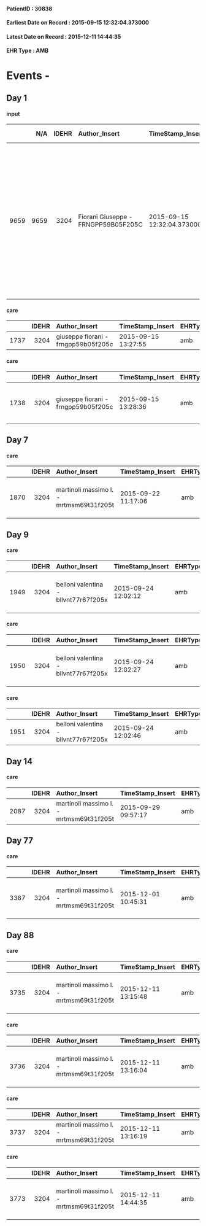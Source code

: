 
#### PatientID : 30838
#### Earliest Date on Record : 2015-09-15 12:32:04.373000
#### Latest Date on Record : 2015-12-11 14:44:35
#### EHR Type : AMB

# Events - 

## Day 1

#### input
|      |    N/A |   IDEHR | Author_Insert                       | TimeStamp_Insert           | EHRType   |   PatientID |   IDDigitalSignDocument | persone_vicine   |   Unnamed: 0_x.1 |   IDANAMNESI_SOCIALE | Patient   | FamigliaAltro   | Paziente_T   | FamigliaAltro_T   |   Non_Rilevabile_x.1 | Note_Non_Rilevabile_x.1   | opt_Problemi   | Note_I                                                                                                                                                                                                                       | ds_note_timori                                                                                                                                                                                                                                                                                                                                               | chk_contr_sintomi   | chk_competenza                                 | opt_paziente_a   | opt_famiglia_a   | opt_adeguatezza   | opt_paziente_solo   | ds_note_con                                                                                                                 | opt_presente_assente   | Caregiver_principale   | opt_necessario   | opt_risorse_ec   | opt_paziente_psi   | opt_Ins_vol   | opt_inv_civile   | Needs     | Domestic partnership   | opt_disponibilita_f   | opt_famiglia_psi   | opt_disponibilit_paz   |
|-----:|-------:|--------:|:------------------------------------|:---------------------------|:----------|------------:|------------------------:|:-----------------|-----------------:|---------------------:|:----------|:----------------|:-------------|:------------------|---------------------:|:--------------------------|:---------------|:-----------------------------------------------------------------------------------------------------------------------------------------------------------------------------------------------------------------------------|:-------------------------------------------------------------------------------------------------------------------------------------------------------------------------------------------------------------------------------------------------------------------------------------------------------------------------------------------------------------|:--------------------|:-----------------------------------------------|:-----------------|:-----------------|:------------------|:--------------------|:----------------------------------------------------------------------------------------------------------------------------|:-----------------------|:-----------------------|:-----------------|:-----------------|:-------------------|:--------------|:-----------------|:----------|:-----------------------|:----------------------|:-------------------|:-----------------------|
| 9659 |   9659 |    3204 | Fiorani Giuseppe - FRNGPP59B05F205C | 2015-09-15 12:32:04.373000 | AMB       |       30838 |                  137021 | N/A              |             1416 |                  972 | Si#1      | Si#1            | No#0         | No#0              |                    0 | NR                        | No#0           | Il figlio,venuto al colloquio in UV su indicazione di una ex collaboratrice Vidas,mi √® sembrato orientato e congruente ad un percorso di CP di fine vita.La pz ha una relativa cognizione rispetto alla malattia oncologica | Il figlio,che sta gestendo con una buona autonomia le medicazioni dello spinalioma,mi √® sembrato un po' in difficolt√† relativamente alla massa tumorale in crescita di volume (riferisce che ha delle somiglianze ad un grosso cavolfiore),al sanguinamento periodico e alle algie da questo determinate,attualmente corrette con Tachipirina 500 mg/die.. | controllo sintomi#0 | competenza/capacit√† assistenziale caregiver#0 | Indefinite#2     | Congruenti#1     | Si#1              | No#0                | La pz vive da due anni con il figlio unico Nicola di aa 69,il quale si √® trasferito dal Friuli dove viveva, per assisterla | Presente#1             | Il figlio Nicola       | No#0             | Adeguate#1       | No#0               | No#0          | No#0             | Clinici#0 | Figli#2                | No#0                  | No#0               | No#0                   |

#### care
|      |   IDEHR | Author_Insert                       | TimeStamp_Insert    | EHRType   |   PatientID |   IDGESTIONE_AUSILI |   ds_ncons |   opt_annulla_consegna | ds_note_x   | dt_Ric_consegna     | dt_ric_cons_forn    | opt_ausilio            |
|-----:|--------:|:------------------------------------|:--------------------|:----------|------------:|--------------------:|-----------:|-----------------------:|:------------|:--------------------|:--------------------|:-----------------------|
| 1737 |    3204 | giuseppe fiorani - frngpp59b05f205c | 2015-09-15 13:27:55 | amb       |       30838 |                1581 |      25686 |                      0 | urgent      | 2015-07-16 00:00:00 | 2015-07-16 00:00:00 | comfortable chair # 21 |

#### care
|      |   IDEHR | Author_Insert                       | TimeStamp_Insert    | EHRType   |   PatientID |   IDGESTIONE_AUSILI |   ds_ncons |   opt_annulla_consegna | dt_Ric_consegna     | dt_ric_cons_forn    | opt_ausilio                             |
|-----:|--------:|:------------------------------------|:--------------------|:----------|------------:|--------------------:|-----------:|-----------------------:|:--------------------|:--------------------|:----------------------------------------|
| 1738 |    3204 | giuseppe fiorani - frngpp59b05f205c | 2015-09-15 13:28:36 | amb       |       30838 |                1582 |      25964 |                      0 | 2015-08-28 00:00:00 | 2015-08-28 00:00:00 | antid air mattress with compressor # 16 |


## Day 7

#### care
|      |   IDEHR | Author_Insert                           | TimeStamp_Insert    | EHRType   |   PatientID |   IDGESTIONE_AUSILI |   ds_ncons |   opt_annulla_consegna | dt_Ric_consegna     | dt_ric_cons_forn    | opt_ausilio                                     |
|-----:|--------:|:----------------------------------------|:--------------------|:----------|------------:|--------------------:|-----------:|-----------------------:|:--------------------|:--------------------|:------------------------------------------------|
| 1870 |    3204 | martinoli massimo l. - mrtmsm69t31f205t | 2015-09-22 11:17:06 | amb       |       30838 |                1714 |      26139 |                      0 | 2015-09-22 00:00:00 | 2015-09-22 00:00:00 | electronic articulated bed with side rails # 14 |


## Day 9

#### care
|      |   IDEHR | Author_Insert                        | TimeStamp_Insert    | EHRType   |   PatientID |   IDGESTIONE_AUSILI |   ds_ncons |   ds_nritiro |   opt_annulla_consegna | dt_Ric_consegna     | dt_ric_cons_forn    | dt_ric_ritiro       | dt_ric_ritiro_forn   | opt_ausilio                                     |
|-----:|--------:|:-------------------------------------|:--------------------|:----------|------------:|--------------------:|-----------:|-------------:|-----------------------:|:--------------------|:--------------------|:--------------------|:---------------------|:------------------------------------------------|
| 1949 |    3204 | belloni valentina - bllvnt77r67f205x | 2015-09-24 12:02:12 | amb       |       30838 |                1793 |      26139 |        26166 |                      0 | 2015-09-22 00:00:00 | 2015-09-22 00:00:00 | 2015-09-24 00:00:00 | 2015-09-24 00:00:00  | electronic articulated bed with side rails # 14 |

#### care
|      |   IDEHR | Author_Insert                        | TimeStamp_Insert    | EHRType   |   PatientID |   IDGESTIONE_AUSILI |   ds_ncons |   ds_nritiro |   opt_annulla_consegna | dt_Ric_consegna     | dt_ric_cons_forn    | dt_ric_ritiro       | dt_ric_ritiro_forn   | opt_ausilio                             |
|-----:|--------:|:-------------------------------------|:--------------------|:----------|------------:|--------------------:|-----------:|-------------:|-----------------------:|:--------------------|:--------------------|:--------------------|:---------------------|:----------------------------------------|
| 1950 |    3204 | belloni valentina - bllvnt77r67f205x | 2015-09-24 12:02:27 | amb       |       30838 |                1794 |      25964 |        26166 |                      0 | 2015-08-28 00:00:00 | 2015-08-28 00:00:00 | 2015-09-24 00:00:00 | 2015-09-24 00:00:00  | antid air mattress with compressor # 16 |

#### care
|      |   IDEHR | Author_Insert                        | TimeStamp_Insert    | EHRType   |   PatientID |   IDGESTIONE_AUSILI |   ds_ncons |   ds_nritiro |   opt_annulla_consegna | ds_note_x   | dt_Ric_consegna     | dt_ric_cons_forn    | dt_ric_ritiro       | dt_ric_ritiro_forn   | opt_ausilio            |
|-----:|--------:|:-------------------------------------|:--------------------|:----------|------------:|--------------------:|-----------:|-------------:|-----------------------:|:------------|:--------------------|:--------------------|:--------------------|:---------------------|:-----------------------|
| 1951 |    3204 | belloni valentina - bllvnt77r67f205x | 2015-09-24 12:02:46 | amb       |       30838 |                1795 |      25686 |        26166 |                      0 | urgent      | 2015-07-16 00:00:00 | 2015-07-16 00:00:00 | 2015-09-24 00:00:00 | 2015-09-24 00:00:00  | comfortable chair # 21 |


## Day 14

#### care
|      |   IDEHR | Author_Insert                           | TimeStamp_Insert    | EHRType   |   PatientID |   IDGESTIONE_AUSILI |   ds_ncons |   ds_nbolla | dt_consegna         |   ds_nritiro |   opt_annulla_consegna | ds_note_x   | dt_Ric_consegna     | dt_ric_cons_forn    | dt_ric_ritiro       | dt_ric_ritiro_forn   | opt_ausilio            |
|-----:|--------:|:----------------------------------------|:--------------------|:----------|------------:|--------------------:|-----------:|------------:|:--------------------|-------------:|-----------------------:|:------------|:--------------------|:--------------------|:--------------------|:---------------------|:-----------------------|
| 2087 |    3204 | martinoli massimo l. - mrtmsm69t31f205t | 2015-09-29 09:57:17 | amb       |       30838 |                1931 |      25686 |         696 | 2015-07-17 00:00:00 |        26166 |                      0 | urgent      | 2015-07-16 00:00:00 | 2015-07-16 00:00:00 | 2015-09-24 00:00:00 | 2015-09-24 00:00:00  | comfortable chair # 21 |


## Day 77

#### care
|      |   IDEHR | Author_Insert                           | TimeStamp_Insert    | EHRType   |   PatientID |   IDGESTIONE_AUSILI |   ds_ncons |   ds_nbolla | dt_consegna         |   ds_nritiro |   opt_annulla_consegna | dt_Ric_consegna     | dt_ric_cons_forn    | dt_ric_ritiro       | dt_ric_ritiro_forn   | opt_ausilio                             |
|-----:|--------:|:----------------------------------------|:--------------------|:----------|------------:|--------------------:|-----------:|------------:|:--------------------|-------------:|-----------------------:|:--------------------|:--------------------|:--------------------|:---------------------|:----------------------------------------|
| 3387 |    3204 | martinoli massimo l. - mrtmsm69t31f205t | 2015-12-01 10:45:31 | amb       |       30838 |                3245 |      25964 |         870 | 2015-08-31 00:00:00 |        26166 |                      0 | 2015-08-28 00:00:00 | 2015-08-28 00:00:00 | 2015-09-24 00:00:00 | 2015-09-24 00:00:00  | antid air mattress with compressor # 16 |


## Day 88

#### care
|      |   IDEHR | Author_Insert                           | TimeStamp_Insert    | EHRType   |   PatientID |   IDGESTIONE_AUSILI |   ds_ncons |   ds_nritiro | dt_ritiro           |   opt_annulla_consegna | dt_Ric_consegna     | dt_ric_cons_forn    | dt_ric_ritiro       | dt_ric_ritiro_forn   | opt_ausilio                                     |
|-----:|--------:|:----------------------------------------|:--------------------|:----------|------------:|--------------------:|-----------:|-------------:|:--------------------|-----------------------:|:--------------------|:--------------------|:--------------------|:---------------------|:------------------------------------------------|
| 3735 |    3204 | martinoli massimo l. - mrtmsm69t31f205t | 2015-12-11 13:15:48 | amb       |       30838 |                3593 |      26139 |        26166 | 2015-09-25 00:00:00 |                      0 | 2015-09-22 00:00:00 | 2015-09-22 00:00:00 | 2015-09-24 00:00:00 | 2015-09-24 00:00:00  | electronic articulated bed with side rails # 14 |

#### care
|      |   IDEHR | Author_Insert                           | TimeStamp_Insert    | EHRType   |   PatientID |   IDGESTIONE_AUSILI |   ds_ncons |   ds_nbolla | dt_consegna         |   ds_nritiro | dt_ritiro           |   opt_annulla_consegna | dt_Ric_consegna     | dt_ric_cons_forn    | dt_ric_ritiro       | dt_ric_ritiro_forn   | opt_ausilio                             |
|-----:|--------:|:----------------------------------------|:--------------------|:----------|------------:|--------------------:|-----------:|------------:|:--------------------|-------------:|:--------------------|-----------------------:|:--------------------|:--------------------|:--------------------|:---------------------|:----------------------------------------|
| 3736 |    3204 | martinoli massimo l. - mrtmsm69t31f205t | 2015-12-11 13:16:04 | amb       |       30838 |                3594 |      25964 |         870 | 2015-08-31 00:00:00 |        26166 | 2015-09-25 00:00:00 |                      0 | 2015-08-28 00:00:00 | 2015-08-28 00:00:00 | 2015-09-24 00:00:00 | 2015-09-24 00:00:00  | antid air mattress with compressor # 16 |

#### care
|      |   IDEHR | Author_Insert                           | TimeStamp_Insert    | EHRType   |   PatientID |   IDGESTIONE_AUSILI |   ds_ncons |   ds_nbolla | dt_consegna         |   ds_nritiro | dt_ritiro           |   opt_annulla_consegna | ds_note_x   | dt_Ric_consegna     | dt_ric_cons_forn    | dt_ric_ritiro       | dt_ric_ritiro_forn   | opt_ausilio            |
|-----:|--------:|:----------------------------------------|:--------------------|:----------|------------:|--------------------:|-----------:|------------:|:--------------------|-------------:|:--------------------|-----------------------:|:------------|:--------------------|:--------------------|:--------------------|:---------------------|:-----------------------|
| 3737 |    3204 | martinoli massimo l. - mrtmsm69t31f205t | 2015-12-11 13:16:19 | amb       |       30838 |                3595 |      25686 |         696 | 2015-07-17 00:00:00 |        26166 | 2015-09-25 00:00:00 |                      0 | urgent      | 2015-07-16 00:00:00 | 2015-07-16 00:00:00 | 2015-09-24 00:00:00 | 2015-09-24 00:00:00  | comfortable chair # 21 |

#### care
|      |   IDEHR | Author_Insert                           | TimeStamp_Insert    | EHRType   |   PatientID |   IDGESTIONE_AUSILI |   ds_ncons |   ds_nbolla | dt_consegna         |   ds_nritiro | dt_ritiro           |   opt_annulla_consegna | dt_Ric_consegna     | dt_ric_cons_forn    | dt_ric_ritiro       | dt_ric_ritiro_forn   | opt_ausilio                                     |
|-----:|--------:|:----------------------------------------|:--------------------|:----------|------------:|--------------------:|-----------:|------------:|:--------------------|-------------:|:--------------------|-----------------------:|:--------------------|:--------------------|:--------------------|:---------------------|:------------------------------------------------|
| 3773 |    3204 | martinoli massimo l. - mrtmsm69t31f205t | 2015-12-11 14:44:35 | amb       |       30838 |                3631 |      26139 |         951 | 2015-09-23 00:00:00 |        26166 | 2015-09-25 00:00:00 |                      0 | 2015-09-22 00:00:00 | 2015-09-22 00:00:00 | 2015-09-24 00:00:00 | 2015-09-24 00:00:00  | electronic articulated bed with side rails # 14 |


